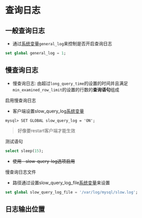 # 查询日志

## 一般查询日志

- 通过[系统变量](MySQL_Server_System_Variables.md)`general_log`来控制是否开启查询日志

```sql
set global general_log = 1;
```

## 慢查询日志

- 慢查询日志: 由超过`long_query_time`的设置的时间并且满足`min_examined_row_limit`的设置的行数的**查询语句**组成

启用慢查询日志

- 客户端设置slow_query_log[系统变量](MySQL_Server_System_Variables.md)

```mysql
mysql> SET GLOBAL slow_query_log = 'ON';
```

> 好像要restart客户端才能生效

测试语句

```sql
select sleep(15);
```

- ~~使用--slow-query-log选项启用~~

慢查询日志文件

- 路径通过设置slow_query_log_file[系统变量](MySQL_Server_System_Variables.md)来设置

```sql
set global slow_query_log_file = '/var/log/mysql/slow.log';
```

## 日志输出位置

